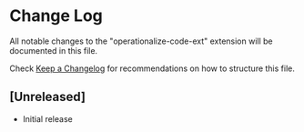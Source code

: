 # Change Log

All notable changes to the "operationalize-code-ext" extension will be documented in this file.

Check [Keep a Changelog](http://keepachangelog.com/) for recommendations on how to structure this file.

## [Unreleased]

- Initial release